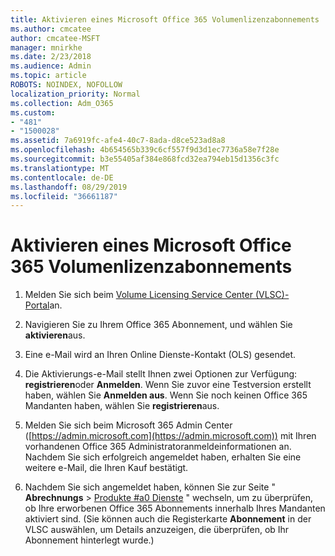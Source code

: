 ```yaml
---
title: Aktivieren eines Microsoft Office 365 Volumenlizenzabonnements
ms.author: cmcatee
author: cmcatee-MSFT
manager: mnirkhe
ms.date: 2/23/2018
ms.audience: Admin
ms.topic: article
ROBOTS: NOINDEX, NOFOLLOW
localization_priority: Normal
ms.collection: Adm_O365
ms.custom:
- "481"
- "1500028"
ms.assetid: 7a6919fc-afe4-40c7-8ada-d8ce523ad8a8
ms.openlocfilehash: 4b654565b339c6cf557f9d3d1ec7736a58e7f28e
ms.sourcegitcommit: b3e55405af384e868fcd32ea794eb15d1356c3fc
ms.translationtype: MT
ms.contentlocale: de-DE
ms.lasthandoff: 08/29/2019
ms.locfileid: "36661187"
---
```

# <a name="activating-a-microsoft-office-365-volume-license-subscription"></a>Aktivieren eines Microsoft Office 365 Volumenlizenzabonnements

1. Melden Sie sich beim [Volume Licensing Service Center (VLSC)-Portal](http://go.microsoft.com/fwlink/p/?LinkId=329762)an.

2. Navigieren Sie zu Ihrem Office 365 Abonnement, und wählen Sie **aktivieren**aus.

3. Eine e-Mail wird an Ihren Online Dienste-Kontakt (OLS) gesendet.

4. Die Aktivierungs-e-Mail stellt Ihnen zwei Optionen zur Verfügung: **registrieren**oder **Anmelden**. Wenn Sie zuvor eine Testversion erstellt haben, wählen Sie **Anmelden aus**. Wenn Sie noch keinen Office 365 Mandanten haben, wählen Sie **registrieren**aus.

5. Melden Sie sich beim Microsoft 365 Admin Center ([https://admin.microsoft.com](https://admin.microsoft.com)) mit Ihren vorhandenen Office 365 Administratoranmeldeinformationen an. Nachdem Sie sich erfolgreich angemeldet haben, erhalten Sie eine weitere e-Mail, die Ihren Kauf bestätigt.

6. Nachdem Sie sich angemeldet haben, können Sie zur Seite " **Abrechnungs** \> [Produkte #a0 Dienste](https://go.microsoft.com/fwlink/p/?linkid=842054) " wechseln, um zu überprüfen, ob Ihre erworbenen Office 365 Abonnements innerhalb Ihres Mandanten aktiviert sind. (Sie können auch die Registerkarte **Abonnement** in der VLSC auswählen, um Details anzuzeigen, die überprüfen, ob Ihr Abonnement hinterlegt wurde.)